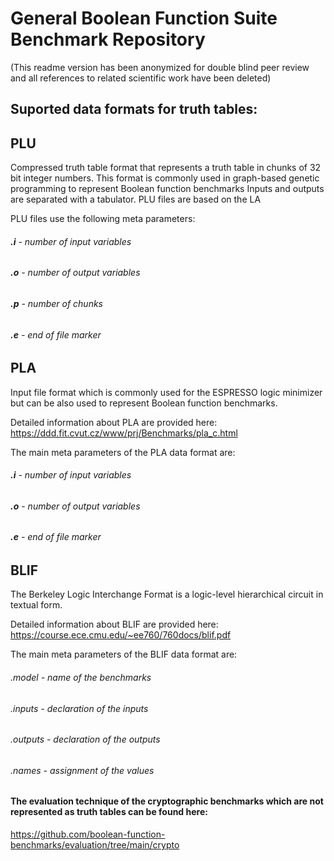 # General Boolean Function Suite Benchmark Repository
(This readme version has been anonymized for double blind peer review and all references to related scientific work have been deleted)

## Suported data formats for truth tables:

## PLU 

Compressed truth table format that represents a truth table in chunks of 32 bit integer numbers. This format is commonly used in graph-based genetic programming to represent Boolean function benchmarks Inputs and outputs are separated with a tabulator. PLU files are based on the LA

PLU files use the following meta parameters: 

###### **.i** - number of input variables
###### **.o** - number of output variables 
###### **.p** - number of chunks 
###### **.e** - end of file marker

## PLA 

Input file format which is commonly used for the ESPRESSO logic minimizer but can be also used to represent Boolean function benchmarks.

Detailed information about PLA are provided here: 
https://ddd.fit.cvut.cz/www/prj/Benchmarks/pla_c.html

The main meta parameters of the PLA data format are: 

###### **.i** - number of input variables
###### **.o** - number of output variables
###### **.e** - end of file marker


## BLIF

The Berkeley Logic Interchange Format is a logic-level hierarchical circuit in textual form. 

Detailed information about BLIF are provided here: 
https://course.ece.cmu.edu/~ee760/760docs/blif.pdf


The main meta parameters of the BLIF data format are: 

######  .model - name of the benchmarks
######  .inputs - declaration of the inputs
######  .outputs - declaration of the outputs
######  .names - assignment of the values





#### The evaluation technique of the cryptographic benchmarks which are not represented as truth tables can be found here: 

https://github.com/boolean-function-benchmarks/evaluation/tree/main/crypto


